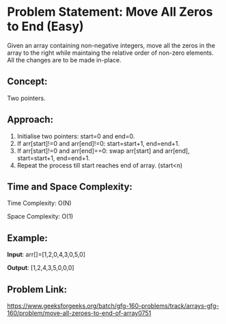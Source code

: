 # Problem Statement: Move All Zeros to End (Easy)

Given an array containing non-negative integers, move all the zeros in the array to the right while maintaing the relative order of non-zero elements. All the changes are to be made in-place.

## Concept:
Two pointers.

## Approach:
1. Initialise two pointers: start=0 and end=0.
2. If arr[start]!=0 and arr[end]!=0: start=start+1, end=end+1.
3. If arr[start]!=0 and arr[end]==0: swap arr[start] and arr[end], start=start+1, end=end+1.
4. Repeat the process till start reaches end of array. (start<n)

## Time and Space Complexity:
Time Complexity: O(N)

Space Complexity: O(1)

## Example:
**Input**: arr[]=[1,2,0,4,3,0,5,0]

**Output**: [1,2,4,3,5,0,0,0]

## Problem Link:
https://www.geeksforgeeks.org/batch/gfg-160-problems/track/arrays-gfg-160/problem/move-all-zeroes-to-end-of-array0751
